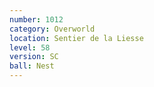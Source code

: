 ```yaml
---
number: 1012
category: Overworld
location: Sentier de la Liesse
level: 58
version: SC
ball: Nest
---
```

